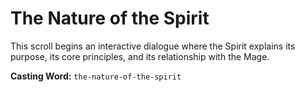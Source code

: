 # The Nature of the Spirit

This scroll begins an interactive dialogue where the Spirit explains its purpose, its core principles, and its relationship with the Mage.

**Casting Word:** `the-nature-of-the-spirit`
